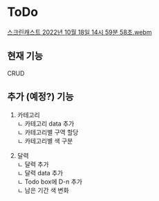 # ToDo

[스크린캐스트 2022년 10월 18일 14시 59분 58초.webm](https://user-images.githubusercontent.com/107466003/196349640-9df7cfce-390e-442c-80ac-f84543090d3f.webm)

## 현재 기능
CRUD

## 추가 (예정?) 기능
1. 카테고리  
ㄴ 카테고리 data 추가  
ㄴ 카테고리별 구역 할당  
ㄴ 카테고리별 색 구분  

2. 달력  
ㄴ 달력 추가  
ㄴ 달력 data 추가  
ㄴ Todo box에 D-n 추가  
ㄴ 남은 기간 색 변화
